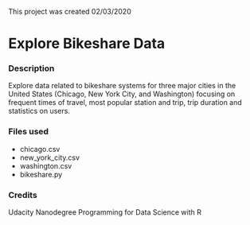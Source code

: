 This project was created 02/03/2020

# Explore Bikeshare Data


### Description
Explore data related to bikeshare systems for three major cities in the United States (Chicago, New York City, and Washington) focusing on frequent times of travel, most popular station and trip, trip duration and statistics on users.

### Files used
* chicago.csv
* new_york_city.csv
* washington.csv
* bikeshare.py

### Credits
Udacity Nanodegree Programming for Data Science with R
